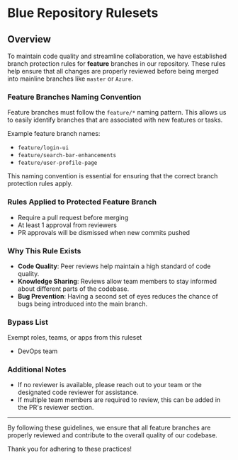 # Blue Repository Rulesets 

## Overview

To maintain code quality and streamline collaboration, we have established branch protection rules for **feature** branches in our repository. These rules help ensure that all changes are properly reviewed before being merged into mainline branches like `master` or `Azure`.

### Feature Branches Naming Convention

Feature branches must follow the `feature/*` naming pattern. This allows us to easily identify branches that are associated with new features or tasks.

Example feature branch names:
- `feature/login-ui`
- `feature/search-bar-enhancements`
- `feature/user-profile-page`

This naming convention is essential for ensuring that the correct branch protection rules apply.

### Rules Applied to Protected Feature Branch
  - Require a pull request before merging
  - At least 1 approval from reviewers
  - PR approvals will be dismissed when new commits pushed

### Why This Rule Exists

- **Code Quality**: Peer reviews help maintain a high standard of code quality.
- **Knowledge Sharing**: Reviews allow team members to stay informed about different parts of the codebase.
- **Bug Prevention**: Having a second set of eyes reduces the chance of bugs being introduced into the main branch.

### Bypass List
Exempt roles, teams, or apps from this ruleset
  - DevOps team

### Additional Notes

- If no reviewer is available, please reach out to your team or the designated code reviewer for assistance.
- If multiple team members are required to review, this can be added in the PR's reviewer section.

---

By following these guidelines, we ensure that all feature branches are properly reviewed and contribute to the overall quality of our codebase.

Thank you for adhering to these practices!

